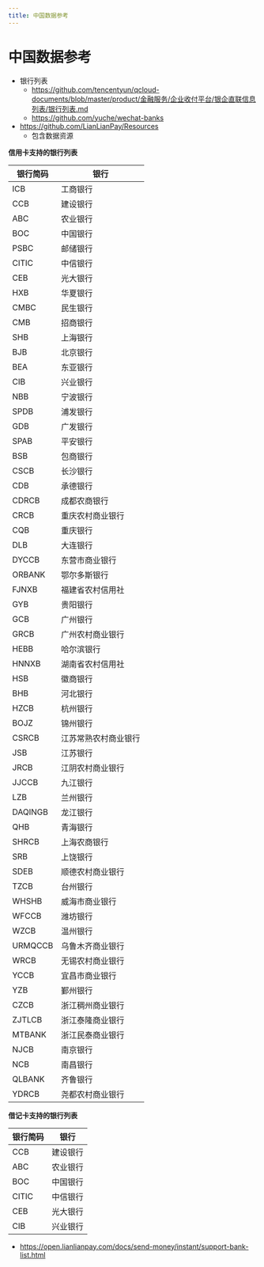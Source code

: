 ```yaml
---
title: 中国数据参考
---
```


# 中国数据参考

- 银行列表
  - https://github.com/tencentyun/qcloud-documents/blob/master/product/金融服务/企业收付平台/银企直联信息列表/银行列表.md
  - https://github.com/yuche/wechat-banks
- https://github.com/LianLianPay/Resources
  - 包含数据资源

**信用卡支持的银行列表**

| 银行简码 | 银行                 |
| -------- | -------------------- |
| ICB      | 工商银行             |
| CCB      | 建设银行             |
| ABC      | 农业银行             |
| BOC      | 中国银行             |
| PSBC     | 邮储银行             |
| CITIC    | 中信银行             |
| CEB      | 光大银行             |
| HXB      | 华夏银行             |
| CMBC     | 民生银行             |
| CMB      | 招商银行             |
| SHB      | 上海银行             |
| BJB      | 北京银行             |
| BEA      | 东亚银行             |
| CIB      | 兴业银行             |
| NBB      | 宁波银行             |
| SPDB     | 浦发银行             |
| GDB      | 广发银行             |
| SPAB     | 平安银行             |
| BSB      | 包商银行             |
| CSCB     | 长沙银行             |
| CDB      | 承德银行             |
| CDRCB    | 成都农商银行         |
| CRCB     | 重庆农村商业银行     |
| CQB      | 重庆银行             |
| DLB      | 大连银行             |
| DYCCB    | 东营市商业银行       |
| ORBANK   | 鄂尔多斯银行         |
| FJNXB    | 福建省农村信用社     |
| GYB      | 贵阳银行             |
| GCB      | 广州银行             |
| GRCB     | 广州农村商业银行     |
| HEBB     | 哈尔滨银行           |
| HNNXB    | 湖南省农村信用社     |
| HSB      | 徽商银行             |
| BHB      | 河北银行             |
| HZCB     | 杭州银行             |
| BOJZ     | 锦州银行             |
| CSRCB    | 江苏常熟农村商业银行 |
| JSB      | 江苏银行             |
| JRCB     | 江阴农村商业银行     |
| JJCCB    | 九江银行             |
| LZB      | 兰州银行             |
| DAQINGB  | 龙江银行             |
| QHB      | 青海银行             |
| SHRCB    | 上海农商银行         |
| SRB      | 上饶银行             |
| SDEB     | 顺德农村商业银行     |
| TZCB     | 台州银行             |
| WHSHB    | 威海市商业银行       |
| WFCCB    | 潍坊银行             |
| WZCB     | 温州银行             |
| URMQCCB  | 乌鲁木齐商业银行     |
| WRCB     | 无锡农村商业银行     |
| YCCB     | 宜昌市商业银行       |
| YZB      | 鄞州银行             |
| CZCB     | 浙江稠州商业银行     |
| ZJTLCB   | 浙江泰隆商业银行     |
| MTBANK   | 浙江民泰商业银行     |
| NJCB     | 南京银行             |
| NCB      | 南昌银行             |
| QLBANK   | 齐鲁银行             |
| YDRCB    | 尧都农村商业银行     |

**借记卡支持的银行列表**

| 银行简码 | 银行     |
| -------- | -------- |
| CCB      | 建设银行 |
| ABC      | 农业银行 |
| BOC      | 中国银行 |
| CITIC    | 中信银行 |
| CEB      | 光大银行 |
| CIB      | 兴业银行 |

- https://open.lianlianpay.com/docs/send-money/instant/support-bank-list.html
